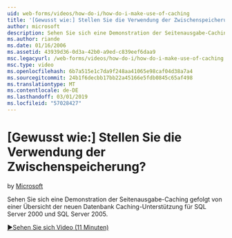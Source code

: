 ```yaml
---
uid: web-forms/videos/how-do-i/how-do-i-make-use-of-caching
title: '[Gewusst wie:] Stellen Sie die Verwendung der Zwischenspeicherung? | Microsoft-Dokumentation'
author: microsoft
description: Sehen Sie sich eine Demonstration der Seitenausgabe-Caching gefolgt von einer Übersicht der neuen Datenbank Caching-Unterstützung für SQL Server 2000 und SQL Server 2005.
ms.author: riande
ms.date: 01/16/2006
ms.assetid: 43939d36-0d3a-42b0-a9ed-c839eef6daa9
msc.legacyurl: /web-forms/videos/how-do-i/how-do-i-make-use-of-caching
msc.type: video
ms.openlocfilehash: 6b7a515e1c7da9f248aa41065e98caf04d38a7a4
ms.sourcegitcommit: 24b1f6decbb17bb22a45166e5fdb0845c65af498
ms.translationtype: MT
ms.contentlocale: de-DE
ms.lasthandoff: 03/01/2019
ms.locfileid: "57028427"
---
```

<a name="how-do-i-make-use-of-caching"></a>[Gewusst wie:] Stellen Sie die Verwendung der Zwischenspeicherung?
====================
by [Microsoft](https://github.com/microsoft)

Sehen Sie sich eine Demonstration der Seitenausgabe-Caching gefolgt von einer Übersicht der neuen Datenbank Caching-Unterstützung für SQL Server 2000 und SQL Server 2005.

[&#9654;Sehen Sie sich Video (11 Minuten)](https://channel9.msdn.com/Blogs/ASP-NET-Site-Videos/how-do-i-make-use-of-caching)
